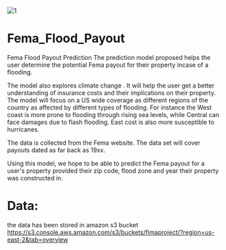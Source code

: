 ![1](https://github.com/hbostanchi/Fima_Flod_Payout/blob/master/pic/Screen%20Shot%202020-03-03%20at%202.44.54%20PM.png)

# Fema_Flood_Payout
Fema Flood Payout Prediction
The prediction model proposed helps the user determine the potential Fema payout for their property incase of a flooding.

The model also explores climate change . It will help the user get a better understanding of insurance costs and their implications on their property. The model will focus on a US wide coverage as different regions of the country as affected by different types of flooding. For instance the West coast is more prone to flooding through rising sea levels, while Central can face damages due to flash flooding. East cost is also more susceptible to hurricanes.

The data is collected from the Fema website. The data set will cover payouts dated as far back as 19xx.

Using this model, we hope to be able to predict the Fema payout for a user's property provided their zip code, flood zone and year their property was constructed in.

# Data:
the data has been stored in amazon s3 bucket https://s3.console.aws.amazon.com/s3/buckets/fimaproject/?region=us-east-2&tab=overview
